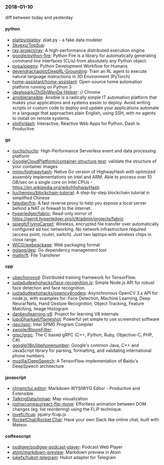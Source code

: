 ### 2018-01-10
diff between today and yesterday

#### python
* [plaitpy/plaitpy](https://github.com/plaitpy/plaitpy): plait.py - a fake data modeler
* [Skyexu/TopSup](https://github.com/Skyexu/TopSup): 
* [ray-project/ray](https://github.com/ray-project/ray): A high-performance distributed execution engine
* [google/python-fire](https://github.com/google/python-fire): Python Fire is a library for automatically generating command line interfaces (CLIs) from absolutely any Python object.
* [pypa/pipenv](https://github.com/pypa/pipenv): Python Development Workflow for Humans.
* [devendrachaplot/DeepRL-Grounding](https://github.com/devendrachaplot/DeepRL-Grounding): Train an RL agent to execute natural language instructions in 3D Environment (PyTorch)
* [home-assistant/home-assistant](https://github.com/home-assistant/home-assistant):  Open-source home automation platform running on Python 3
* [idealspark/ZhiShiWenDa-Helper](https://github.com/idealspark/ZhiShiWenDa-Helper): //  Chrome
* [ansible/ansible](https://github.com/ansible/ansible): Ansible is a radically simple IT automation platform that makes your applications and systems easier to deploy. Avoid writing scripts or custom code to deploy and update your applications automate in a language that approaches plain English, using SSH, with no agents to install on remote systems.
* [plotly/dash](https://github.com/plotly/dash): Interactive, Reactive Web Apps for Python. Dash Is Productive

#### go
* [nuclio/nuclio](https://github.com/nuclio/nuclio): High-Performance Serverless event and data processing platform
* [GoogleCloudPlatform/container-structure-test](https://github.com/GoogleCloudPlatform/container-structure-test): validate the structure of your container images
* [minio/highwayhash](https://github.com/minio/highwayhash): Native Go version of HighwayHash with optimized assembly implementations on Intel and ARM. Able to process over 10 GB/sec on a single core on Intel CPUs - https://en.wikipedia.org/wiki/HighwayHash
* [liuchengxu/blockchain-tutorial](https://github.com/liuchengxu/blockchain-tutorial):  A step-by-step blockchain tutorial in simplified Chinese
* [fatedier/frp](https://github.com/fatedier/frp): A fast reverse proxy to help you expose a local server behind a NAT or firewall to the internet.
* [hyperledger/fabric](https://github.com/hyperledger/fabric): Read-only mirror of https://gerrit.hyperledger.org/r/#/admin/projects/fabric
* [spieglt/FlyingCarpet](https://github.com/spieglt/FlyingCarpet): Wireless, encrypted file transfer over automatically configured ad hoc networking. No network infrastructure required (access point, router, switch). Just two laptops with wireless chips in close range.
* [WICG/webpackage](https://github.com/WICG/webpackage): Web packaging format
* [golang/dep](https://github.com/golang/dep): Go dependency management tool
* [mattn/ft](https://github.com/mattn/ft): File Transferer

#### cpp
* [uber/horovod](https://github.com/uber/horovod): Distributed training framework for TensorFlow.
* [justadudewhohacks/face-recognition.js](https://github.com/justadudewhohacks/face-recognition.js): Simple Node.js API for robust face detection and face recognition.
* [justadudewhohacks/opencv4nodejs](https://github.com/justadudewhohacks/opencv4nodejs): Asynchronous OpenCV 3.x API for node.js, with examples for: Face Detection, Machine Learning, Deep Neural Nets, Hand Gesture Recognition, Object Tracking, Feature Matching, Image Histogram
* [danbev/learning-v8](https://github.com/danbev/learning-v8): Project for learning V8 internals
* [lupoDharkael/flameshot](https://github.com/lupoDharkael/flameshot): Powerful yet simple to use screenshot software
* [ispc/ispc](https://github.com/ispc/ispc): Intel SPMD Program Compiler
* [swoole/BloomFilter](https://github.com/swoole/BloomFilter): 
* [grpc/grpc](https://github.com/grpc/grpc): The C based gRPC (C++, Python, Ruby, Objective-C, PHP, C#)
* [googlei18n/libphonenumber](https://github.com/googlei18n/libphonenumber): Google's common Java, C++ and JavaScript library for parsing, formatting, and validating international phone numbers.
* [mozilla/DeepSpeech](https://github.com/mozilla/DeepSpeech): A TensorFlow implementation of Baidu's DeepSpeech architecture

#### javascript
* [nhnent/tui.editor](https://github.com/nhnent/tui.editor): Markdown WYSIWYG Editor - Productive and Extensible
* [TalkingData/inmap](https://github.com/TalkingData/inmap): Map visualization
* [joshwcomeau/react-flip-move](https://github.com/joshwcomeau/react-flip-move): Effortless animation between DOM changes (eg. list reordering) using the FLIP technique.
* [lovefc/fcup](https://github.com/lovefc/fcup): jquery-fcup.js
* [RocketChat/Rocket.Chat](https://github.com/RocketChat/Rocket.Chat): Have your own Slack like online chat, built with Meteor.

#### coffeescript
* [podigee/podigee-podcast-player](https://github.com/podigee/podigee-podcast-player): Podcast Web Player
* [atom/markdown-preview](https://github.com/atom/markdown-preview):  Markdown preview in Atom
* [lukefx/hubot-telegram](https://github.com/lukefx/hubot-telegram): Hubot adapter for Telegram
